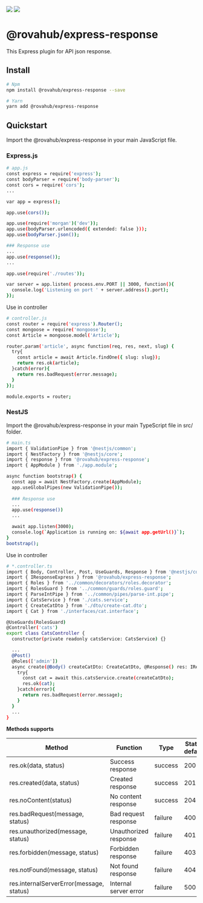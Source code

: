 [![](https://img.shields.io/npm/v/%40rovahub%2Fexpress-response/latest.svg?style=flat-square)](https://npmjs.com/package/%40rovahub%2Fexpress-response)
[![](https://img.shields.io/npm/dt/%40rovahub%2Fexpress-response.svg?style=flat-square)](https://npmjs.com/package/%40rovahub%2Fexpress-response)

# @rovahub/express-response
This Express plugin for API json response.
## Install

``` bash
# Npm
npm install @rovahub/express-response --save

# Yarn
yarn add @rovahub/express-response
```

## Quickstart
Import the @rovahub/express-response in your main JavaScript file.
### Express.js

```bash
# app.js
const express = require('express');
const bodyParser = require('body-parser');
const cors = require('cors');
...

var app = express();

app.use(cors());

app.use(require('morgan')('dev'));
app.use(bodyParser.urlencoded({ extended: false }));
app.use(bodyParser.json());

### Response use
...
app.use(response());
...

app.use(require('./routes'));

var server = app.listen( process.env.PORT || 3000, function(){
  console.log('Listening on port ' + server.address().port);
});
```
Use in controller
```bash
# controller.js
const router = require('express').Router();
const mongoose = require('mongoose');
const Article = mongoose.model('Article');

router.param('article', async function(req, res, next, slug) {
  try{
    const article = await Article.findOne({ slug: slug});
    return res.ok(article);
  }catch(error){
    return res.badRequest(error.message);
  }
});

module.exports = router; 
```

### NestJS

Import the @rovahub/express-response in your main TypeScript file in src/ folder.

```bash
# main.ts
import { ValidationPipe } from '@nestjs/common';
import { NestFactory } from '@nestjs/core';
import { response } from '@rovahub/express-response';
import { AppModule } from './app.module';

async function bootstrap() {
  const app = await NestFactory.create(AppModule);
  app.useGlobalPipes(new ValidationPipe());
  
  ### Response use
  ...
  app.use(response()) 
  ...

  await app.listen(3000);
  console.log(`Application is running on: ${await app.getUrl()}`);
}
bootstrap();
```

Use in controller

```bash
# *.controller.ts
import { Body, Controller, Post, UseGuards, Response } from '@nestjs/common';
import { IResponseExpress } from '@rovahub/express-response';
import { Roles } from '../common/decorators/roles.decorator';
import { RolesGuard } from '../common/guards/roles.guard';
import { ParseIntPipe } from '../common/pipes/parse-int.pipe';
import { CatsService } from './cats.service';
import { CreateCatDto } from './dto/create-cat.dto';
import { Cat } from './interfaces/cat.interface';

@UseGuards(RolesGuard)
@Controller('cats')
export class CatsController {
  constructor(private readonly catsService: CatsService) {}

  ...
  @Post()
  @Roles(['admin'])
  async create(@Body() createCatDto: CreateCatDto, @Response() res: IResponseExpress) {
    try{
      const cat = await this.catsService.create(createCatDto);
      res.ok(cat);
    }catch(error){
      return res.badRequest(error.message);
    }
  }
  ...
}

```

**Methods supports**

 Method                                   | Function              | Type    | Status default 
------------------------------------------|-----------------------|---------|----------------
 res.ok(data, status)                     | Success response      | success | 200            
 res.created(data, status)                | Created response      | success | 201            
 res.noContent(status)                    | No content response   | success | 204            
 res.badRequest(message, status)          | Bad request response  | failure | 400            
 res.unauthorized(message, status)        | Unauthorized response | failure | 401            
 res.forbidden(message, status)           | Forbidden response    | failure | 403            
 res.notFound(message, status)            | Not found response    | failure | 404            
 res.internalServerError(message, status) | Internal server error | failure | 500            
